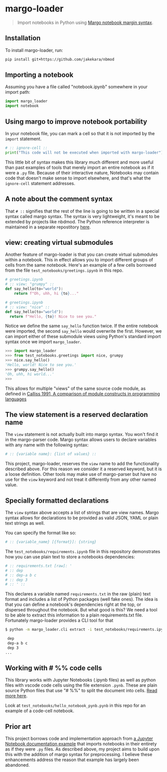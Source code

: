 # margo-loader

> Import notebooks in Python using [Margo notebook margin
> syntax](https://github.com/jakekara/nbdl).

## Installation

To install margo-loader, run:

```bash
pip install git+https://github.com/jakekara/nbmod
```

## Importing a notebook

Assuming you have a file called "notebook.ipynb" somewhere in your import path:

```python
import margo_loader
import notebook
```

## Using margo to improve notebook portability

In your notebook file, you can mark a cell so that it is not imported by the
`import` statement.

```python
# :: ignore-cell ::
print("This code will not be executed when imported with margo-loader")
```

This little bit of syntax makes this library much different and more useful than
past examples of tools that merely import an entire notebook as if it were a
`.py` file. Because of their interactive nature, Notebooks may contain code that
doesn't make sense to import elsewhere, and that's what the `ignore-cell`
statement addresses.

## A note about the comment syntax

That `# ::` signifies that the rest of the line is going to be written in a
special syntax called margo syntax. The syntax is very lightweight, it's meant
to be extended by projects like nbdmod. The Python reference interpreter is maintained in a separate repostitory [here](https://github.com/jakekara/nbdl/).

## view: creating virtual submodules

Another feature of margo-loader is that you can create virtual submodules within
a notebook. This in effect allows you to import different groups of cells from
the same notebook. Here's an example of a few cells borrowed from the file
`test_notebooks/greetings.ipynb` in this repo.

```python
# greetings.ipynb
# :: view: "grumpy" ::
def say_hello(to="world"):
    return f"Oh, uhh, hi {to}..."
```

```python
# greetings.ipynb
# :: view: "nice" ::
def say_hello(to="world"):
  return f"Hello, {to}! Nice to see you."
```

Notice we define the same `say_hello` function twice. If the entire notebook
were imported, the second `say_hello` would overwrite the first. However, we can
import either of these submodule views using Python's standard import syntax once we import `margo_loader`.

```python
>>> import margo_loader
>>> from test_notebooks.greetings import nice, grumpy
>>> nice.say_hello()
'Hello, world! Nice to see you.'
>>> grumpy.say_hello()
'Oh, uhh, hi world...'
>>>
```

This allows for multiple "views" of the same source code module, as defined in
[Calliss 1991, A comparison of module constructs in programming
languages](https://dl.acm.org/doi/10.1145/122203.122206)

## The view statement is a reserved declaration name

The `view` statement is not actually built into margo syntax. You won't find it
in the margo-parser code. Margo syntax allows users to declare variables with
any name with the following syntax:

```python
# :: {variable name}: {list of values} ::
```

This project, margo-loader, reserves the `view` name to add the functionality
described above. For this reason we consider it a reserved keyword, but it is a
loose definition. Other tools may make use of margo-parser but have no use for
the `view` keyword and not treat it differently from any other named value.

## Specially formatted declarations

The `view` syntax above accepts a list of strings that are view names. Margo
syntax allows for declarations to be provided as valid JSON, YAML or plain text
strings as well.

You can specify the format like so:

```python
# :: {variable_name} [{format}]: {string}
```

The `test_notebooks/requirements.ipynb` file in this repository demonstrates how
you can use plain text to store a notebooks dependencies:

```python
# :: requirements.txt [raw]: '
# :: dep
# :: dep-a b c
# :: dep 3
# :: ' ::
```

This declares a variable named `requirements.txt` in the raw (plain) text format
and includes a list of Python packages (well fake ones). The idea is that you
can define a notebook's dependencies right at the top, or dispersed throughout
the notebook. But what good is this? We need a tool to be able to extract this information to a plain requirements.txt file. Fortunately margo-loader provides a CLI tool for that

```bash
$ python -m margo_loader.cli extract -i test_notebooks/requirements.ipynb -f raw -p requirements.txt

 dep
 dep-a b c
 dep 3
...
```

## Working with # %% code cells

This library works with Jupyter Notebooks (.ipynb files) as well as python files
with vscode code cells using the file extension `.pynb`. These are plain source
Python files that use "# %%" to split the document into cells. [Read more
here](https://code.visualstudio.com/docs/python/jupyter-support-py).

Look at `test_notebooks/hello_notebook_pynb.pynb` in this repo for an example of
a code-cell notebook.

## Prior art

This project borrows code and implementation approach from [a Jupyter Notebook
documentation
example](https://jupyter-notebook.readthedocs.io/en/stable/examples/Notebook/Importing%20Notebooks.html)
that imports notebooks in their entirety as if they were `.py` files. As
described above, my project aims to build upon this with the addition of margo
syntax for preprocessing. I believe these enhancements address the reason that
example has largely been abandoned.
